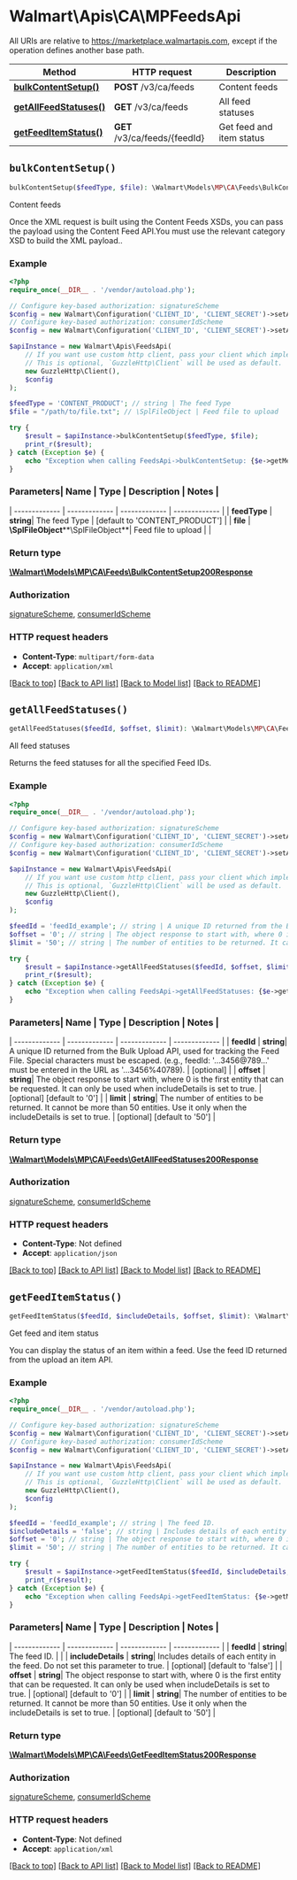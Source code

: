 # Walmart\Apis\CA\MPFeedsApi  
All URIs are relative to https://marketplace.walmartapis.com, except if the operation defines another base path.

| Method | HTTP request | Description |
| ------------- | ------------- | ------------- |
| [**bulkContentSetup()**](FeedsApi.md#bulkContentSetup) | **POST** /v3/ca/feeds | Content feeds |
| [**getAllFeedStatuses()**](FeedsApi.md#getAllFeedStatuses) | **GET** /v3/ca/feeds | All feed statuses |
| [**getFeedItemStatus()**](FeedsApi.md#getFeedItemStatus) | **GET** /v3/ca/feeds/{feedId} | Get feed and item status |


## `bulkContentSetup()`

```php
bulkContentSetup($feedType, $file): \Walmart\Models\MP\CA\Feeds\BulkContentSetup200Response
```
Content feeds

Once the XML request is built using the Content Feeds XSDs, you can pass the payload using the Content Feed API.You must use the relevant category XSD to build the XML payload..

### Example

```php
<?php
require_once(__DIR__ . '/vendor/autoload.php');

// Configure key-based authorization: signatureScheme
$config = new Walmart\Configuration('CLIENT_ID', 'CLIENT_SECRET')->setApiKey('WM_SEC.AUTH_SIGNATURE', 'YOUR_KEY');
// Configure key-based authorization: consumerIdScheme
$config = new Walmart\Configuration('CLIENT_ID', 'CLIENT_SECRET')->setApiKey('WM_CONSUMER.ID', 'YOUR_KEY');

$apiInstance = new Walmart\Apis\FeedsApi(  
    // If you want use custom http client, pass your client which implements `GuzzleHttp\ClientInterface`.
    // This is optional, `GuzzleHttp\Client` will be used as default.
    new GuzzleHttp\Client(),
    $config
);

$feedType = 'CONTENT_PRODUCT'; // string | The feed Type
$file = "/path/to/file.txt"; // \SplFileObject | Feed file to upload

try {
    $result = $apiInstance->bulkContentSetup($feedType, $file);
    print_r($result);
} catch (Exception $e) {
    echo "Exception when calling FeedsApi->bulkContentSetup: {$e->getMessage()}\n";
}
```

### Parameters| Name | Type | Description  | Notes |
| ------------- | ------------- | ------------- | ------------- |
| **feedType** | **string**| The feed Type | [default to 'CONTENT_PRODUCT'] |
| **file** | **\SplFileObject****\SplFileObject**| Feed file to upload | |


### Return type

[**\Walmart\Models\MP\CA\Feeds\BulkContentSetup200Response**](../Model/BulkContentSetup200Response.md)

### Authorization

[signatureScheme](../../README.md#signatureScheme), [consumerIdScheme](../../README.md#consumerIdScheme)

### HTTP request headers

- **Content-Type**: `multipart/form-data`
- **Accept**: `application/xml`

[[Back to top]](#) [[Back to API list]](../../README.md#endpoints)
[[Back to Model list]](../../README.md#models)
[[Back to README]](../../README.md)

## `getAllFeedStatuses()`

```php
getAllFeedStatuses($feedId, $offset, $limit): \Walmart\Models\MP\CA\Feeds\GetAllFeedStatuses200Response
```
All feed statuses

Returns the feed statuses for all the specified Feed IDs.

### Example

```php
<?php
require_once(__DIR__ . '/vendor/autoload.php');

// Configure key-based authorization: signatureScheme
$config = new Walmart\Configuration('CLIENT_ID', 'CLIENT_SECRET')->setApiKey('WM_SEC.AUTH_SIGNATURE', 'YOUR_KEY');
// Configure key-based authorization: consumerIdScheme
$config = new Walmart\Configuration('CLIENT_ID', 'CLIENT_SECRET')->setApiKey('WM_CONSUMER.ID', 'YOUR_KEY');

$apiInstance = new Walmart\Apis\FeedsApi(  
    // If you want use custom http client, pass your client which implements `GuzzleHttp\ClientInterface`.
    // This is optional, `GuzzleHttp\Client` will be used as default.
    new GuzzleHttp\Client(),
    $config
);

$feedId = 'feedId_example'; // string | A unique ID returned from the Bulk Upload API, used for tracking the Feed File. Special characters must be escaped. (e.g., feedId: '...3456@789...' must be entered in the URL as '...3456%40789).
$offset = '0'; // string | The object response to start with, where 0 is the first entity that can be requested. It can only be used when includeDetails is set to true.
$limit = '50'; // string | The number of entities to be returned. It cannot be more than 50 entities. Use it only when the includeDetails is set to true.

try {
    $result = $apiInstance->getAllFeedStatuses($feedId, $offset, $limit);
    print_r($result);
} catch (Exception $e) {
    echo "Exception when calling FeedsApi->getAllFeedStatuses: {$e->getMessage()}\n";
}
```

### Parameters| Name | Type | Description  | Notes |
| ------------- | ------------- | ------------- | ------------- |
| **feedId** | **string**| A unique ID returned from the Bulk Upload API, used for tracking the Feed File. Special characters must be escaped. (e.g., feedId: '...3456@789...' must be entered in the URL as '...3456%40789). | [optional] |
| **offset** | **string**| The object response to start with, where 0 is the first entity that can be requested. It can only be used when includeDetails is set to true. | [optional] [default to '0'] |
| **limit** | **string**| The number of entities to be returned. It cannot be more than 50 entities. Use it only when the includeDetails is set to true. | [optional] [default to '50'] |


### Return type

[**\Walmart\Models\MP\CA\Feeds\GetAllFeedStatuses200Response**](../Model/GetAllFeedStatuses200Response.md)

### Authorization

[signatureScheme](../../README.md#signatureScheme), [consumerIdScheme](../../README.md#consumerIdScheme)

### HTTP request headers

- **Content-Type**: Not defined
- **Accept**: `application/json`

[[Back to top]](#) [[Back to API list]](../../README.md#endpoints)
[[Back to Model list]](../../README.md#models)
[[Back to README]](../../README.md)

## `getFeedItemStatus()`

```php
getFeedItemStatus($feedId, $includeDetails, $offset, $limit): \Walmart\Models\MP\CA\Feeds\GetFeedItemStatus200Response
```
Get feed and item status

You can display the status of an item within a feed. Use the feed ID returned from the upload an item API.

### Example

```php
<?php
require_once(__DIR__ . '/vendor/autoload.php');

// Configure key-based authorization: signatureScheme
$config = new Walmart\Configuration('CLIENT_ID', 'CLIENT_SECRET')->setApiKey('WM_SEC.AUTH_SIGNATURE', 'YOUR_KEY');
// Configure key-based authorization: consumerIdScheme
$config = new Walmart\Configuration('CLIENT_ID', 'CLIENT_SECRET')->setApiKey('WM_CONSUMER.ID', 'YOUR_KEY');

$apiInstance = new Walmart\Apis\FeedsApi(  
    // If you want use custom http client, pass your client which implements `GuzzleHttp\ClientInterface`.
    // This is optional, `GuzzleHttp\Client` will be used as default.
    new GuzzleHttp\Client(),
    $config
);

$feedId = 'feedId_example'; // string | The feed ID.
$includeDetails = 'false'; // string | Includes details of each entity in the feed. Do not set this parameter to true.
$offset = '0'; // string | The object response to start with, where 0 is the first entity that can be requested. It can only be used when includeDetails is set to true.
$limit = '50'; // string | The number of entities to be returned. It cannot be more than 50 entities. Use it only when the includeDetails is set to true.

try {
    $result = $apiInstance->getFeedItemStatus($feedId, $includeDetails, $offset, $limit);
    print_r($result);
} catch (Exception $e) {
    echo "Exception when calling FeedsApi->getFeedItemStatus: {$e->getMessage()}\n";
}
```

### Parameters| Name | Type | Description  | Notes |
| ------------- | ------------- | ------------- | ------------- |
| **feedId** | **string**| The feed ID. | |
| **includeDetails** | **string**| Includes details of each entity in the feed. Do not set this parameter to true. | [optional] [default to 'false'] |
| **offset** | **string**| The object response to start with, where 0 is the first entity that can be requested. It can only be used when includeDetails is set to true. | [optional] [default to '0'] |
| **limit** | **string**| The number of entities to be returned. It cannot be more than 50 entities. Use it only when the includeDetails is set to true. | [optional] [default to '50'] |


### Return type

[**\Walmart\Models\MP\CA\Feeds\GetFeedItemStatus200Response**](../Model/GetFeedItemStatus200Response.md)

### Authorization

[signatureScheme](../../README.md#signatureScheme), [consumerIdScheme](../../README.md#consumerIdScheme)

### HTTP request headers

- **Content-Type**: Not defined
- **Accept**: `application/xml`

[[Back to top]](#) [[Back to API list]](../../README.md#endpoints)
[[Back to Model list]](../../README.md#models)
[[Back to README]](../../README.md)
